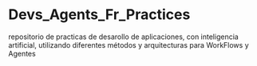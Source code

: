 # Devs_Agents_Fr_Practices
repositorio de practicas de desarollo de aplicaciones, con inteligencia artificial, utilizando diferentes métodos y arquitecturas para WorkFlows y Agentes
